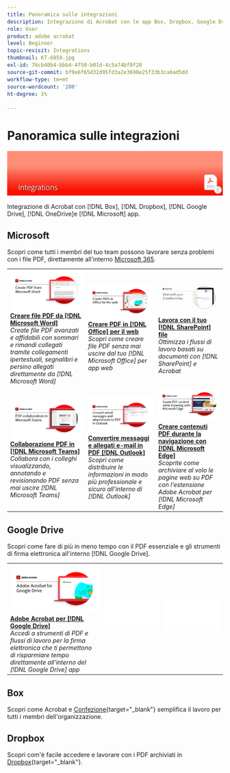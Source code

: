 ```yaml
---
title: Panoramica sulle integrazioni
description: Integrazione di Acrobat con le app Box, Dropbox, Google Drive, OneDrive e Microsoft
role: User
product: adobe acrobat
level: Beginner
topic-revisit: Integrations
thumbnail: KT-6859.jpg
exl-id: 76cb40b4-bbb4-4f50-b01d-4c5a74bf9f20
source-git-commit: bf9e6f65d32d95fd3a2e3690e25f33b3ca6ad5dd
workflow-type: tm+mt
source-wordcount: '280'
ht-degree: 1%

---
```


# Panoramica sulle integrazioni

![Acrobat integra immagine](../assets/Hero-Integrate.png)

Integrazione di Acrobat con [!DNL Box], [!DNL Dropbox], [!DNL Google Drive], [!DNL OneDrive]e [!DNL Microsoft] app.

## Microsoft

Scopri come tutti i membri del tuo team possono lavorare senza problemi con i file PDF, direttamente all’interno [Microsoft 365](https://www.adobe.com/documentcloud/integrations/microsoft-office-365.html).

<table style="table-layout:fixed">
<tr>
  <td>
    <a href="createfromword.md">
      <img alt="Creare file PDF da Microsoft Word" src="../assets/CreateWord.png" />
    </a>
    <div>
    <a href="createfromword.md"><strong>Creare file PDF da [!DNL Microsoft Word]</strong></a>
    </div>
    <em>Create file PDF avanzati e affidabili con sommari e rimandi collegati tramite collegamenti ipertestuali, segnalibri e persino allegati direttamente da [!DNL Microsoft Word]</em>
    <br>
  </td>
  <td>
    <a href="createofficeweb.md">
      <img alt="Creare PDF in [!DNL Office] per il web" src="../assets/Officeweb_1280.png" />
    </a>
    <div>
    <a href="createofficeweb.md"><strong>Creare PDF in [!DNL Office] per il web</strong></a>
    </div>
    <em>Scopri come creare file PDF senza mai uscire dal tuo [!DNL Microsoft Office] per app web</em>
    <br>
  </td>  
  <td>
    <a href="acrobatandsp.md">
      <img alt="Lavora con il tuo [!DNL SharePoint] file" src="../assets/SharePoint.png" />
    </a>
    <div>
    <a href="acrobatandsp.md"><strong>Lavora con il tuo [!DNL SharePoint] file</strong></a>
    </div>
    <em>Ottimizza i flussi di lavoro basati su documenti con [!DNL SharePoint] e Acrobat</em>
    <br>
  </td>  
</tr>
<tr>
  <td>
    <a href="acrobatandteams.md">
      <img alt="Collaborazione PDF in [!DNL Microsoft Teams]" src="../assets/MicrosoftTeams.png" />
    </a>
    <div>
    <a href="acrobatandteams.md"><strong>Collaborazione PDF in [!DNL Microsoft Teams]</strong></a>
    </div>
    <em>Collabora con i colleghi visualizzando, annotando e revisionando PDF senza mai uscire [!DNL Microsoft Teams]</em>
    <br>
  </td>
  <td>
    <a href="outlook.md">
      <img alt="Convertire messaggi e allegati e-mail in PDF in Outlook" src="../assets/Outlook.jpg" />
    </a>
    <div>
    <a href="outlook.md"><strong>Convertire messaggi e allegati e-mail in PDF [!DNL Outlook]</strong></a>
    </div>
    <em>Scopri come distribuire le informazioni in modo più professionale e sicuro all'interno di [!DNL Outlook]</em>
    <br>
  </td>
  <td>
    <a href="edge.md">
      <img alt="Creare contenuti PDF durante la navigazione con [!DNL Microsoft Edge]" src="../assets/Edge_1280.png" />
    </a>
    <div>
    <a href="edge.md"><strong>Creare contenuti PDF durante la navigazione con [!DNL Microsoft Edge]</strong></a>
    </div>
    <em>Scoprite come archiviare al volo le pagine web su PDF con l'estensione Adobe Acrobat per [!DNL Microsoft Edge]</em>
    <br>
  </td>
</tr>
</table>

## Google Drive

Scopri come fare di più in meno tempo con il PDF essenziale e gli strumenti di firma elettronica all&#39;interno [!DNL Google Drive].

<table style="table-layout:fixed">
<tr>
  <td>
    <a href="acrobatandgoogle.md">
      <img alt="Adobe Acrobat per Google Drive" src="../assets/acrobatgoogle.jpg" />
    </a>
    <div>
    <a href="acrobatandgoogle.md"><strong>Adobe Acrobat per [!DNL Google Drive]</strong></a>
    </div>
    <em>Accedi a strumenti di PDF e flussi di lavoro per la firma elettronica che ti permettono di risparmiare tempo direttamente all'interno del [!DNL Google Drive] app</em>
    <br>
  </td>
  <td>
   <img alt="Spaziatore" src="../assets/Whitespacer.png" />
    <div>
    <br>
  </td>
  <td>
   <img alt="Spaziatore" src="../assets/Whitespacer.png" />
    <div>
    <br>
  </td>
</tr>
</table>

## Box

Scopri come Acrobat e [Confezione](https://www.adobe.com/documentcloud/integrations/box.html){target=&quot;_blank&quot;} semplifica il lavoro per tutti i membri dell&#39;organizzazione.

## Dropbox

Scopri com&#39;è facile accedere e lavorare con i PDF archiviati in [Dropbox](https://www.adobe.com/documentcloud/integrations/dropbox.html){target=&quot;_blank&quot;}.
